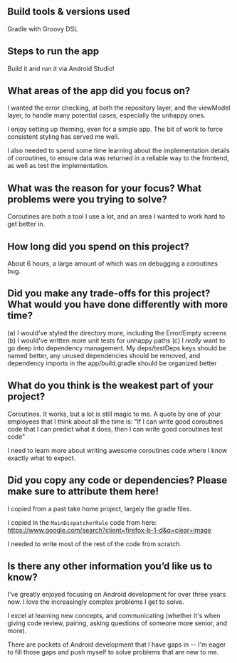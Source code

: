 ## Build tools & versions used
Gradle with Groovy DSL

## Steps to run the app
Build it and run it via Android Studio!

## What areas of the app did you focus on?
I wanted the error checking, at both the repository layer, and the viewModel layer, 
to handle many potential cases, especially the unhappy ones.

I enjoy setting up theming, even for a simple app. The bit of work to force consistent styling has served me well.

I also needed to spend some time learning about the implementation details of coroutines, 
to ensure data was returned in a reliable way to the frontend, as well as test the implementation.

## What was the reason for your focus? What problems were you trying to solve?
Coroutines are both a tool I use a lot, and an area I wanted to work hard to get better in. 

## How long did you spend on this project?
About 6 hours, a large amount of which was on debugging a coroutines bug.

## Did you make any trade-offs for this project? What would you have done differently with more time?
(a) I would've styled the directory more, including the Error/Empty screens
(b) I would've written more unit tests for unhappy paths
(c) I _really_ want to go deep into dependency management. My deps/testDeps keys should be named better, 
any unused dependencies should be removed, and dependency imports in the app/build.gradle should be organized better

## What do you think is the weakest part of your project?
Coroutines. It works, but a lot is still magic to me. A quote by one of your employees that I think about all the time is:
“If I can write good coroutines code that I can predict what it does, then I can write good coroutines test code"

I need to learn more about writing awesome coroutines code where I know exactly what to expect. 

## Did you copy any code or dependencies? Please make sure to attribute them here!
I copied from a past take home project, largely the gradle files. 

I copied in the `MainDispatcherRule` code from here: https://www.google.com/search?client=firefox-b-1-d&q=clear+image

I needed to write most of the rest of the code from scratch.

## Is there any other information you’d like us to know?
I've greatly enjoyed focusing on Android development for over three years now. I love the increasingly complex problems I get to solve.

I excel at learning new concepts, and communicating (whether it's when giving code review, pairing, asking questions of someone more senior, and more).

There are pockets of Android development that I have gaps in -- I'm eager to fill those gaps and push myself to solve problems that are new to me. 
